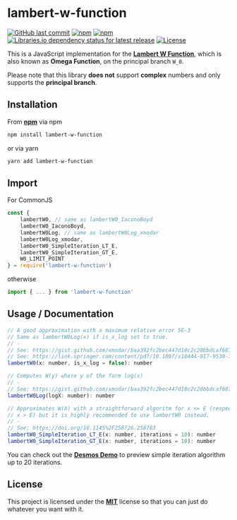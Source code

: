# lambert-w-function

[![GitHub last commit](https://img.shields.io/github/last-commit/howion/lambert-w-function)](https://github.com/howion/lambert-w-function/commits/master)
[![npm](https://img.shields.io/npm/dt/lambert-w-function?label=npm%20downloads)](https://www.npmjs.com/package/lambert-w-function)
[![npm](https://img.shields.io/npm/dw/lambert-w-function?label=npm%20downloads%20weekly)](https://www.npmjs.com/package/lambert-w-function)
[![Libraries.io dependency status for latest release](https://img.shields.io/librariesio/release/npm/lambert-w-function)](https://www.npmjs.com/package/lambert-w-function)
[![License](https://img.shields.io/npm/l/lambert-w-function)](https://github.com/howion/lambert-w-function/blob/master/LICENSE)

This is a JavaScript implementation for the [**Lambert W Function**](https://en.wikipedia.org/wiki/Lambert_W_function), which is also known as **Omega Function**, on the principal branch `W_0`.

Please note that this library **does not** support **complex** numbers and only supports the **principal branch**.

## Installation

From [**npm**](https://www.npmjs.com/package/lambert-w-function) via npm

```bash
npm install lambert-w-function
```

or via yarn

```bash
yarn add lambert-w-function
```

## Import

For CommonJS

```js
const {
    lambertW0, // same as lambertW0_IaconoBoyd
    lambertW0_IaconoBoyd,
    lambertW0Log, // same as lambertW0Log_xmodar
    lambertW0Log_xmodar,
    lambertW0_SimpleIteration_LT_E,
    lambertW0_SimpleIteration_GT_E,
    W0_LIMIT_POINT
} = require('lambert-w-function')
```

otherwise

```js
import { ... } from 'lambert-w-function'
```

## Usage / Documentation

```js
// A good approximation with a maximum relative error 5E-3
// Same as lambertW0Log(x) if is_x_log set to true.
// -
// See: https://gist.github.com/xmodar/baa392fc2bec447d10c2c20bbdcaf687
// See: https://link.springer.com/content/pdf/10.1007/s10444-017-9530-3.pdf
lambertW0(x: number, is_x_log = false): number

// Computes W(y) where y of the form log(x)
// -
// See: https://gist.github.com/xmodar/baa392fc2bec447d10c2c20bbdcaf687
lambertW0Log(logX: number): number

// Approximates W(X) with a straightforward algoritm for x <= E (respectively
// x > E) but it is highly recommended to use lambertW0 instead.
// -
// See: https://doi.org/10.1145%2F258726.258783
lambertW0_SimpleIteration_LT_E(x: number, iterations = 10): number
lambertW0_SimpleIteration_GT_E(x: number, iterations = 10): number
```

You can check out the [**Desmos Demo**](https://www.desmos.com/calculator/rhbaludwth) to preview simple iteration algorithm up to 20 iterations.

## License

This project is licensed under the [**MIT**](https://github.com/howion/lambert-w-function/blob/master/LICENSE) license so that you can just do whatever you want with it.
